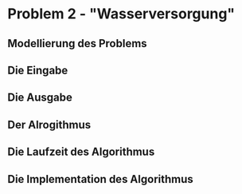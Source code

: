 # Problem 2 - "Wasserversorgung"

## Modellierung des Problems

## Die Eingabe

## Die Ausgabe

## Der Alrogithmus

## Die Laufzeit des Algorithmus

## Die Implementation des Algorithmus